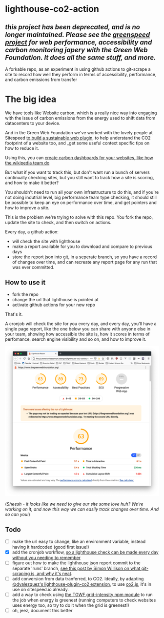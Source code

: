 # lighthouse-co2-action

## _this project has been deprecated, and is no longer maintained. Please see the [greenspeed project](https://github.com/thegreenwebfoundation/greenspeed) for web performance, accessibility and carbon monitoring japery with the Green Web Foundation. It does all the same stuff, and more._

A forkable repo, as an experiment in using github actions to git-scrape a site to record how well they perform in terms of accessibility, performance, and carbon emissions from transfer

# The big idea

We have tools like Website carbon, which is a really nice way into engaging with the issue of carbon emissions from the energy used to shift data from datacenters to your device.

And in the Green Web Foundation we've worked with the lovely people at Sitespeed [to build a sustainable web plugin](), to help understand the CO2 footprint of a website too, and _get some useful context specific tips on how to reduce it.

Using this, you can [create carbon dashboards for your websites, like how the wikipedia team do]()

But what if you want to track this, but don't want run a bunch of servers continually checking sites, but you still want to track how a site is scoring, and how to make it better?

You shouldn't need to run all your own infrastructure to do this, and if you're not doing indutrial level, big performance team type checking, it should still be possible to keep an eye on performance over time, and get pointers and how to improve a site.

This is the problem we're trying to solve with this repo. You fork the repo, update the site to check, and then switch on actions.

Every day, a github action:

- will check the site with lighthouse
- make a report available for you to download and compare to previous days
- store the report json into git, in a seperate branch, so you have a record of changes over time, and can recreate any report page for any run that was ever committed.

## How to use it

- fork the repo
- change the url that lighthouse is pointed at
- activate github actions for your new repo

That's it.

A cronjob will check the site for you every day, and every day, you'll have a single page report, like the one below you can share with anyone else in your team, showing how accessible the site is, how it scores in terms of perfomance, search engine visibility and so on, and how to improve it.

![Sample lighthouse report](docs/img/sample-report.png)


(_Sheesh - it looks like we need to give our site some love huh? We're working on it, and now this way we can easily track changes over time. And so can you!_)


## Todo

- [ ] make the url easy to change, like an environment variable, instead having it hardcoded (good first issue!)
- [x] add the cronjob workflow, [so a lighthouse check can be made every day without you needing to remember](https://docs.github.com/en/free-pro-team@latest/actions/reference/events-that-trigger-workflows#scheduled-events)
- [ ] figure out how to make the lighthouse json report commit to the separate 'runs' branch, [see this post by Simon Willison on what git-scraping is, and why it's neat](https://simonwillison.net/2020/Oct/9/git-scraping/).
- [ ] add conversion from data tranferred, to CO2. Ideally, by adapting [@dvalezquez's lighthouse-plugin-co2 extension](https://github.com/dvelasquez/carbon-tools), to use [co2.js](https://github.com/thegreenwebfoundation/co2.js), it's in use on sitespeed.io already.
- [ ] add a way to check using [the TGWF grid-intensity npm module](https://github.com/thegreenwebfoundation/grid-intensity) to run the job when energy is greenest (running computers to check websites uses energy too, so try to do it when the grid is greenest!)
- [ ] oh, jeez, document this better
